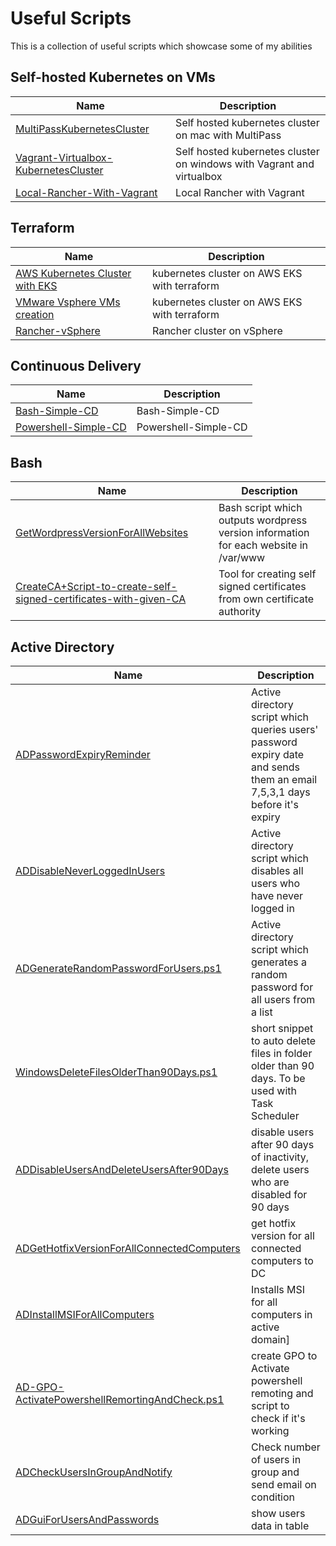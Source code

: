 
# Useful Scripts
This is a collection of useful scripts which showcase some of my abilities 

## Self-hosted Kubernetes on VMs
| Name      | Description |
| ----------- | ----------- |
| [MultiPassKubernetesCluster](./Kubernetes/MultiPassKubernetesCluster) | Self hosted kubernetes cluster on mac with MultiPass |
| [Vagrant-Virtualbox-KubernetesCluster](./Kubernetes/Vagrant-Virtualbox-KubernetesCluster) | Self hosted kubernetes cluster on windows with Vagrant and virtualbox |
| [Local-Rancher-With-Vagrant](./Kubernetes/Local-Rancher-With-Vagrant) | Local Rancher with Vagrant |

## Terraform
| Name      | Description |
| ----------- | ----------- |
| [AWS Kubernetes Cluster with EKS](./Terraform/AWS-EKS-Cluster) | kubernetes cluster on AWS EKS with terraform |
| [VMware Vsphere VMs creation](./Terraform/VMware-vSphere-VMs-Creation) | kubernetes cluster on AWS EKS with terraform |
| [Rancher-vSphere](./Terraform/Rancher-vSphere) | Rancher cluster on vSphere |

## Continuous Delivery
| Name      | Description |
| ----------- | ----------- |
| [Bash-Simple-CD](./Terraform/Bash-Simple-CD) | Bash-Simple-CD |
| [Powershell-Simple-CD](./Terraform/Powershell-Simple-CD) | Powershell-Simple-CD |



## Bash
| Name      | Description |
| ----------- | ----------- |
| [GetWordpressVersionForAllWebsites](./Bash/GetWordpressVersionForAllWebsites) | Bash script which outputs wordpress version information for each website in /var/www |
| [CreateCA+Script-to-create-self-signed-certificates-with-given-CA](./Bash/CreateCA+Script-to-create-self-signed-certificates-with-given-CA) | Tool for creating self signed certificates from own certificate authority |

## Active Directory
| Name      | Description |
| ----------- | ----------- |
| [ADPasswordExpiryReminder](./Powershell/ADPasswordExpiryReminder) | Active directory script which queries users' password expiry date and sends them an email 7,5,3,1 days before it's expiry |
| [ADDisableNeverLoggedInUsers](./Powershell/ADDisableNeverLoggedInUsers) | Active directory script which disables all users who have never logged in |
| [ADGenerateRandomPasswordForUsers.ps1](./Powershell/ADGenerateRandomPasswordForUsers.ps1) | Active directory script which generates a random password for all users from a list |
| [WindowsDeleteFilesOlderThan90Days.ps1](./Powershell/WindowsDeleteFilesOlderThan90Days.ps1) | short snippet to auto delete files in folder older than 90 days. To be used with Task Scheduler |
| [ADDisableUsersAndDeleteUsersAfter90Days](./Powershell/ADDisableUsersAndDeleteUsersAfter90Days) | disable users after 90 days of inactivity, delete users who are disabled for 90 days |
| [ADGetHotfixVersionForAllConnectedComputers](./Powershell/ADGetHotfixVersionForAllConnectedComputers) | get hotfix version for all connected computers to DC |
| [ADInstallMSIForAllComputers](./Powershell/ADInstallMSIForAllComputers) | Installs MSI for all computers in active domain] |
| [AD-GPO-ActivatePowershellRemortingAndCheck.ps1](./Powershell/AD-GPO-ActivatePowershellRemortingAndCheck.ps1) | create GPO to Activate powershell remoting and script to check if it's working |
| [ADCheckUsersInGroupAndNotify](./Powershell/ADCheckUsersInGroupAndNotify) | Check number of users in group and send email on condition |
| [ADGuiForUsersAndPasswords](./Powershell/ADGuiForUsersAndPasswords) | show users data in table |


